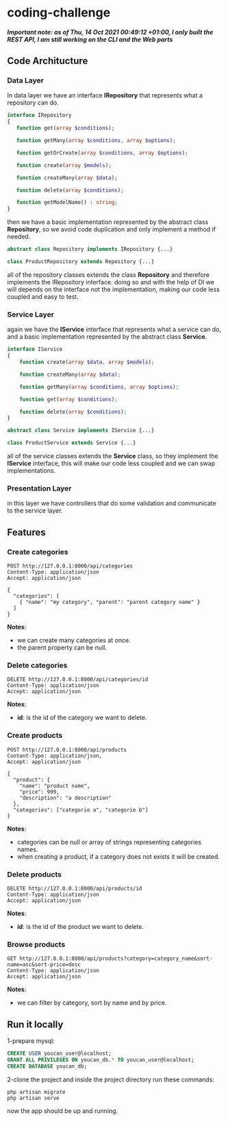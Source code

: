 # coding-challenge

##### Important note: as of Thu, 14 Oct 2021 00:49:12 +01:00, I only built the REST API, I am still working on the CLI and the Web parts 

## Code Architucture
### Data Layer
In data layer we have an interface **IRepository** that represents what a repository can do.
```php
interface IRepository
{
   function get(array $conditions);

   function getMany(array $conditions, array $options);

   function getOrCreate(array $conditions, array $options);

   function create(array $models);

   function createMany(array $data);

   function delete(array $conditions);

   function getModelName() : string;
}
```
then we have a basic implementation represented by the abstract class **Repository**, so we avoid code duplication and only implement a method if needed.
```php
abstract class Repository implements IRepository {...}
```
```php
class ProductRepository extends Repository {...}
```
all of the repository classes extends the class **Repository** and therefore implements the IRepository interface.
doing so and with the help of DI we will depends on the interface not the implementation, making our code less coupled and easy to test.

### Service Layer

again we have the **IService** interface that represents what a service can do, and a basic implementation represented by the abstract class **Service**.
```php
interface IService
{
    function create(array $data, array $models);

    function createMany(array $data);

    function getMany(array $conditions, array $options);

    function get(array $conditions);

    function delete(array $conditions);
}
```
```php
abstract class Service implements IService {...}
```
```php
class ProductService extends Service {...}
```
all of the service classes extends the **Service** class, so they implement the **IService** interface, this will make our code less coupled and we can swap implementations.

### Presentation Layer
in this layer we have controllers that do some validation and communicate to the service layer. 

## Features

### Create categories
```http
POST http://127.0.0.1:8000/api/categories
Content-Type: application/json
Accept: application/json

{
  "categories": [
    { "name": "my category", "parent": "parent category name" }
  ]
}
```
**Notes**:
* we can create many categories at once.
* the parent property can be null.

### Delete categories
```http
DELETE http://127.0.0.1:8000/api/categories/id
Content-Type: application/json
Accept: application/json
```
**Notes**:
* **id**: is the id of the category we want to delete.

### Create products
```http
POST http://127.0.0.1:8000/api/products
Content-Type: application/json, 
Accept: application/json

{
  "product": {
    "name": "product name",
    "price": 999,
    "description": "a description"
  },
  "categories": ["categorie a", "categorie b"]
}
```
**Notes**:
* categories can be null or array of strings representing categories names.
* when creating a product, if a category does not exists it will be created.

### Delete products
```http
DELETE http://127.0.0.1:8000/api/products/id
Content-Type: application/json
Accept: application/json
```
**Notes**:
* **id**: is the id of the product we want to delete.

### Browse products
```http
GET http://127.0.0.1:8000/api/products?category=category_name&sort-name=asc&sort-price=desc
Content-Type: application/json
Accept: application/json
```
**Notes**:
* we can filter by category, sort by name and by price.

## Run it locally
1-prepare mysql:
```sql
CREATE USER youcan_user@localhost;
GRANT ALL PRIVILEGES ON youcan_db.* TO youcan_user@localhost;
CREATE DATABASE youcan_db;
```
2-clone the project and inside the project directory run these commands:
```shell
php artisan migrate
php artisan serve
```
now the app should be up and running.

